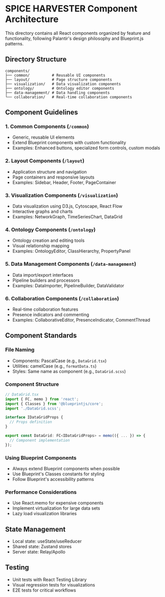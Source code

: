 # SPICE HARVESTER Component Architecture

This directory contains all React components organized by feature and functionality, following Palantir's design philosophy and Blueprint.js patterns.

## Directory Structure

```
components/
├── common/          # Reusable UI components
├── layout/          # Page structure components
├── visualization/   # Data visualization components
├── ontology/        # Ontology editor components
├── data-management/ # Data handling components
└── collaboration/   # Real-time collaboration components
```

## Component Guidelines

### 1. Common Components (`/common`)
- Generic, reusable UI elements
- Extend Blueprint components with custom functionality
- Examples: Enhanced buttons, specialized form controls, custom modals

### 2. Layout Components (`/layout`)
- Application structure and navigation
- Page containers and responsive layouts
- Examples: Sidebar, Header, Footer, PageContainer

### 3. Visualization Components (`/visualization`)
- Data visualization using D3.js, Cytoscape, React Flow
- Interactive graphs and charts
- Examples: NetworkGraph, TimeSeriesChart, DataGrid

### 4. Ontology Components (`/ontology`)
- Ontology creation and editing tools
- Visual relationship mapping
- Examples: OntologyEditor, ClassHierarchy, PropertyPanel

### 5. Data Management Components (`/data-management`)
- Data import/export interfaces
- Pipeline builders and processors
- Examples: DataImporter, PipelineBuilder, DataValidator

### 6. Collaboration Components (`/collaboration`)
- Real-time collaboration features
- Presence indicators and commenting
- Examples: CollaborativeEditor, PresenceIndicator, CommentThread

## Component Standards

### File Naming
- Components: PascalCase (e.g., `DataGrid.tsx`)
- Utilities: camelCase (e.g., `formatData.ts`)
- Styles: Same name as component (e.g., `DataGrid.scss`)

### Component Structure
```typescript
// DataGrid.tsx
import { FC, memo } from 'react';
import { Classes } from '@blueprintjs/core';
import './DataGrid.scss';

interface IDataGridProps {
  // Props definition
}

export const DataGrid: FC<IDataGridProps> = memo(({ ... }) => {
  // Component implementation
});
```

### Using Blueprint Components
- Always extend Blueprint components when possible
- Use Blueprint's Classes constants for styling
- Follow Blueprint's accessibility patterns

### Performance Considerations
- Use React.memo for expensive components
- Implement virtualization for large data sets
- Lazy load visualization libraries

## State Management
- Local state: useState/useReducer
- Shared state: Zustand stores
- Server state: Relay/Apollo

## Testing
- Unit tests with React Testing Library
- Visual regression tests for visualizations
- E2E tests for critical workflows